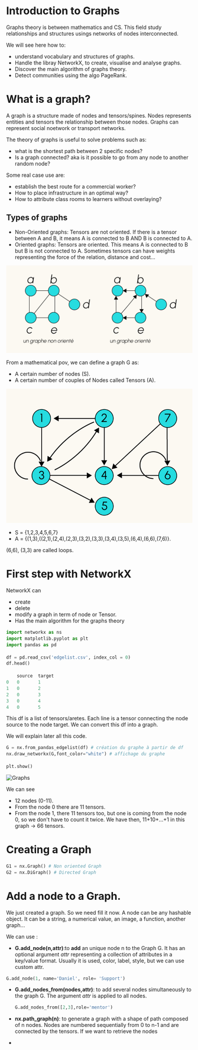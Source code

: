 # Introduction to Graphs

Graphs theory is between mathematics and CS. This field study relationships and structures usings networks of nodes interconnected.

We will see here how to:
- understand vocabulary and structures of graphs.
- Handle the libray NetworkX, to create, visualise and analyse graphs.
- Discover the main algorithm of graphs theory.
- Detect communities using the algo PageRank.

# What is a graph?

A graph is a structure made of nodes and tensors/spines. Nodes represents entities and tensors the relationship between those nodes. Graphs can represent social noetwork or transport networks.

The theory of graphs is useful to solve problems such as:
- what is the shortest path between 2 specific nodes? 
- Is a graph connected? aka is it possible to go from any  node to another random node?

Some real case use are:
- establish the best route for a commercial worker?
- How to place infrastructure in an optimal way?
- How to attribute class rooms to learners without overlaying?


## Types of graphs

- Non-Oriented graphs: Tensors are not oriented. If there is a tensor between A and B, it means A is connected to B AND B is connected to A.
- Oriented graphs: Tensors are oriented. This means A is connected to B but B is not connected to A. Sometimes tensors can have weights representing the force of the relation, distance and cost...

![Type of Graphs](Oriented_NonOriented_graphs.jpeg)


From a mathematical pov, we can define a graph G as:
- A certain number of nodes (S).
- A certain number of couples of Nodes called Tensors (A).


![Graphs](graphe_oriente_02.jpg)

- S = {1,2,3,4,5,6,7}
- A = {(1,3),((2,1),(2,4),(2,3),(3,2),(3,3),(3,4),(3,5),(6,4),(6,6),(7,6)}.

(6,6), (3,3) are called loops.



# First step with NetworkX

NetworkX can 
- create
- delete
- modify a graph in term of node or Tensor.
- Has the main algorithm for the graphs theory


```python
import networkx as ns
import matplotlib.pyplot as plt
import pandas as pd

df = pd.read_csv('edgelist.csv', index_col = 0)
df.head()

 	source 	target
0 	0 	    1
1 	0 	    2
2 	0 	    3
3 	0 	    4
4 	0 	    5
  ```

This df is a list of tensors/aretes. Each line is a tensor connecting the node source to the node target. We can convert this df into a graph.

We will explain later all this code.

```python
G = nx.from_pandas_edgelist(df) # création du graphe à partir de df
nx.draw_networkx(G,font_color="white") # affichage du graphe

plt.show()
```
![Graphs](graph_NetwrokX.png)


We can see
- 12 nodes (0-11).
- From the node 0 there are 11 tensors.
- From the node 1, there 11 tensors too, but one is coming from the node 0, so we don't have to count it twice. We have then, 11+10+...+1 in this graph -> 66 tensors.


# Creating a Graph

```python
G1 = nx.Graph() # Non oriented Graph
G2 = nx.DiGraph() # Directed Graph

```

# Add a node to a Graph.

We just created a graph. So we need fill it now.
A node can be any hashable object. It can be a string, a numerical value, an image, a function, another graph...

We can use :
- **G.add_node(n,attr)**:to **add** an unique node n to the Graph G. It has an optional argument _attr_ representing a collection of attributes in a key/value format. Usually it is used, color, label, style, but we can use custom attr.
```python
G.add_node(1, name='Daniel', role= 'Support')
```
- **G.add_nodes_from(nodes,attr)**: to add several nodes simultaneously to the graph G. The argument _attr_ is applied to all nodes.
  ```python
  G.add_nodes_from([2,3],role='mentor')
  ```

- **nx.path_graph(n)**: to generate a graph with a shape of path composed of n nodes. Nodes are numbered sequentially from 0 to n-1 and are connected by the tensors. If we want to retrieve the nodes 
- 

